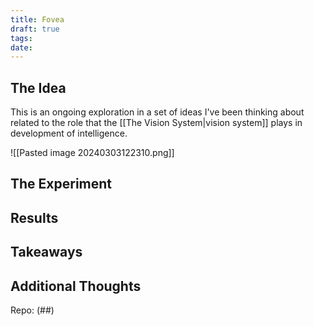 ```yaml
---
title: Fovea
draft: true
tags: 
date:
---
```

## The Idea

This is an ongoing exploration in a set of ideas I've been thinking about related to the role that the [[The Vision System|vision system]] plays in development of intelligence.




![[Pasted image 20240303122310.png]]


## The Experiment


## Results


## Takeaways


## Additional Thoughts



Repo: (##)